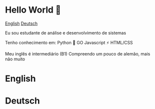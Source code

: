 # Hello World 👋

[English](#English) [Deutsch](#Deutsch)

Eu sou estudante de análise e desenvolvimento de sistemas

Tenho conhecimento em:
  Python 🐍
  GO
  Javascript ⚡
  HTML/CSS 
  
Meu inglês é intermediário (B1)
Compreendo um pouco de alemão, mais não muito




# English

# Deutsch



<!--
**SantosPereira/SantosPereira** is a ✨ _special_ ✨ repository because its `README.md` (this file) appears on your GitHub profile.

Here are some ideas to get you started:

- 🔭 I’m currently working on ...
- 🌱 I’m currently learning ...
- 👯 I’m looking to collaborate on ...
- 🤔 I’m looking for help with ...
- 💬 Ask me about ...
- 📫 How to reach me: ...
- 😄 Pronouns: ...
- ⚡ Fun fact: ...
-->
